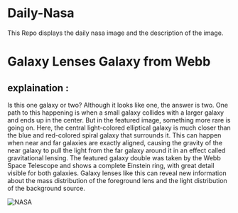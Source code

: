 # Daily-Nasa

This Repo displays the daily nasa image and the description of the image.

<!--NASA-->
# Galaxy Lenses Galaxy from Webb
## explaination :

Is this one galaxy or two? Although it looks like one, the answer is two. One path to this happening is when a small galaxy collides with a larger galaxy and ends up in the center. But in the featured image, something more rare is going on. Here, the central light-colored elliptical galaxy is much closer than the blue and red-colored spiral galaxy that surrounds it. This can happen when near and far galaxies are exactly aligned, causing the gravity of the near galaxy to pull the light from the far galaxy around it in an effect called gravitational lensing. The featured galaxy double was taken by the Webb Space Telescope and shows a complete Einstein ring, with great detail visible for both galaxies.  Galaxy lenses like this can reveal new information about the mass distribution of the foreground lens and the light distribution of the background source.

![NASA](https://apod.nasa.gov/apod/image/2504/GalaxiesLens_Webb_960.jpg)
<!--/NASA-->